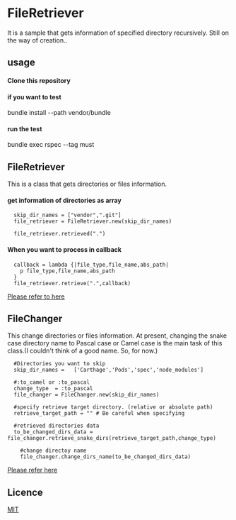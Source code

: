 # FileRetriever 

It is a sample that gets information of specified directory recursively.
Still on the way of creation..


## usage

#### Clone this repository



#### if you want to test
bundle install --path vendor/bundle

#### run the test
bundle exec rspec --tag must



## FileRetriever
This is a class that gets directories or files information.

#### get information of  directories as array
```
  skip_dir_names = ["vendor",".git"]
  file_retriever = FileRetriever.new(skip_dir_names)

  file_retriever.retrieved(".")
```

#### When you want to process in callback
```
  callback = lambda {|file_type,file_name,abs_path| 
    p file_type,file_name,abs_path
  }
  file_retriever.retrieve(".",callback)

```
[Please refer to here](https://github.com/hayao11/FileRetriever/blob/327abbc64020a712decf2b9d5feefad63a2f368b/sources/FileRetriever.rb#L81)

## FileChanger

This change directories or files information.
At present, changing the snake case directory name to Pascal case or Camel case is the main task of this class.(I couldn't think of a good name. So, for now.)

```
  #Directories you want to skip
  skip_dir_names =   ['Carthage','Pods','spec','node_modules']
  
  #:to_camel or :to_pascal
  change_type  = :to_pascal
  file_changer = FileChanger.new(skip_dir_names)

  #specify retrieve target directory. (relative or absolute path)
  retrieve_target_path = "" # Be careful when specifying
  
  #retrieved directories data
  to_be_changed_dirs_data = file_changer.retrieve_snake_dirs(retrieve_target_path,change_type)
  
    #change directoy name
    file_changer.change_dirs_name(to_be_changed_dirs_data)

```

[Please refer here](https://github.com/hayao11/FileRetriever/blob/327abbc64020a712decf2b9d5feefad63a2f368b/FileChanger.rb#L78)

## Licence
[MIT](https://github.com/hayao11/FileRetriever/blob/master/LICENSE)



